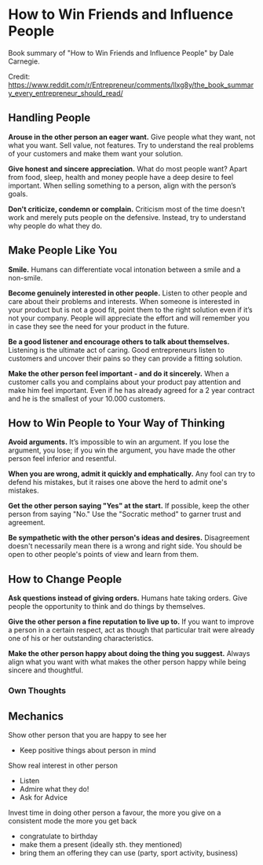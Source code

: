 # How to Win Friends and Influence People

Book summary of "How to Win Friends and Influence People" by Dale Carnegie. 

Credit: https://www.reddit.com/r/Entrepreneur/comments/llxg8y/the_book_summary_every_entrepreneur_should_read/


## Handling People

**Arouse in the other person an eager want.** Give people what they want, not what you want. Sell value, not features. Try to understand the real problems of your customers and make them want your solution.

**Give honest and sincere appreciation.** What do most people want? Apart from food, sleep, health and money people have a deep desire to feel important. When selling something to a person, align with the person’s goals.

**Don't criticize, condemn or complain.** Criticism most of the time doesn't work and merely puts people on the defensive. Instead, try to understand why people do what they do.


## Make People Like You

**Smile.** Humans can differentiate vocal intonation between a smile and a non-smile.

**Become genuinely interested in other people.** Listen to other people and care about their problems and interests. When someone is interested in your product but is not a good fit, point them to the right solution even if it’s not your company. People will appreciate the effort and will remember you in case they see the need for your product in the future.

**Be a good listener and encourage others to talk about themselves.** Listening is the ultimate act of caring. Good entrepreneurs listen to customers and uncover their pains so they can provide a fitting solution.

**Make the other person feel important - and do it sincerely.** When a customer calls you and complains about your product pay attention and make him feel important. Even if he has already agreed for a 2 year contract and he is the smallest of your 10.000 customers.


## How to Win People to Your Way of Thinking

**Avoid arguments.** It’s impossible to win an argument. If you lose the argument, you lose; if you win the argument, you have made the other person feel inferior and resentful.

**When you are wrong, admit it quickly and emphatically.** Any fool can try to defend his mistakes, but it raises one above the herd to admit one's mistakes.

**Get the other person saying "Yes" at the start.** If possible, keep the other person from saying "No." Use the "Socratic method" to garner trust and agreement.

**Be sympathetic with the other person's ideas and desires.** Disagreement doesn't necessarily mean there is a wrong and right side. You should be open to other people's points of view and learn from them.


## How to Change People

**Ask questions instead of giving orders.** Humans hate taking orders. Give people the opportunity to think and do things by themselves.

**Give the other person a fine reputation to live up to.** If you want to improve a person in a certain respect, act as though that particular trait were already one of his or her outstanding characteristics.

**Make the other person happy about doing the thing you suggest.** Always align what you want with what makes the other person happy while being sincere and thoughtful.


### Own Thoughts
## Mechanics

Show other person that you are happy to see her

* Keep positive things about person in mind

Show real interest in other person

* Listen
* Admire what they do!
* Ask for Advice

Invest time in doing other person a favour, the more you give on a consistent mode the more you get back

* congratulate to birthday
* make them a present (ideally sth. they mentioned)
* bring them an offering they can use (party, sport activity, business)